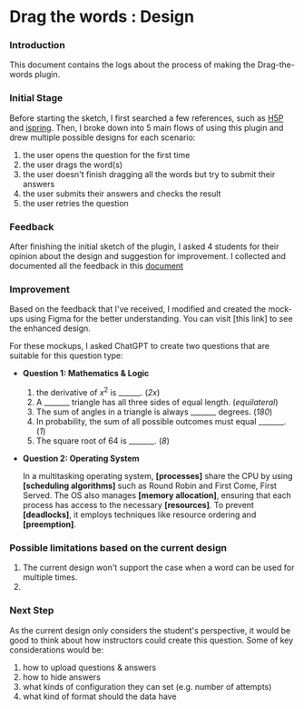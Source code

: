 # Drag the words : Design

### Introduction
This document contains the logs about the process of making the Drag-the-words plugin.

### Initial Stage
Before starting the sketch, I first searched a few references, such as [H5P](https://h5p.org/drag-the-words) and [ispring](https://ispringhelpdocs.com/qm11/drag-the-words-62856611.html). Then, I broke down into 5 main flows of using this plugin and drew multiple possible designs for each scenario:

1. the user opens the question for the first time
2. the user drags the word(s)
3. the user doesn't finish dragging all the words but try to submit their answers
4. the user submits their answers and checks the result
5. the user retries the question

### Feedback
After finishing the initial sketch of the plugin, I asked 4 students for their opinion about the design and suggestion for improvement. I collected and documented all the feedback in this [document](https://docs.google.com/document/d/130sILIUKbuvlaF_NX-XJerBZDoY52BxqU5w4ye4P-A8/edit?usp=sharing)


### Improvement
Based on the feedback that I've received, I modified and created the mock-ups using Figma for the better understanding. You can visit [this link] to see the enhanced design.

For these mockups, I asked ChatGPT to create two questions that are suitable for this question type:
- **Question 1: Mathematics & Logic**
    1. the derivative of $x^2$ is ______. (*$2x$*)
    2. A _______ triangle has all three sides of equal length. (*equilateral*)
    3. The sum of angles in a triangle is always _______ degrees. (*180*)
    4. In probability, the sum of all possible outcomes must equal _______. (*1*)
    5. The square root of 64 is _______. (*8*)


- **Question 2: Operating System**

    In a multitasking operating system, **[processes]** share the CPU by using **[scheduling algorithms]** such as Round Robin and First Come, First Served. The OS also manages **[memory allocation]**, ensuring that each process has access to the necessary **[resources]**. To prevent **[deadlocks]**, it employs techniques like resource ordering and **[preemption]**.


### Possible limitations based on the current design
1. The current design won't support the case when a word can be used for multiple times.
2. 


### Next Step
As the current design only considers the student's perspective, it would be good to think about how instructors could create this question. Some of key considerations would be:

1. how to upload questions & answers
2. how to hide answers
3. what kinds of configuration they can set (e.g. number of attempts)
4. what kind of format should the data have


<!-- Idea for database -->
<!-- create word boxes based on the list of answer items -->
